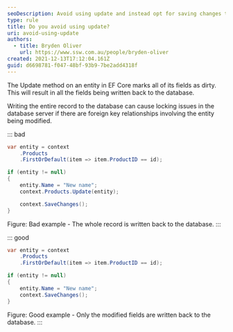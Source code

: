 ```yaml
---
seoDescription: Avoid using update and instead opt for saving changes to minimize locking issues in the database when modifying entities with foreign key relationships.
type: rule
title: Do you avoid using update?
uri: avoid-using-update
authors:
  - title: Bryden Oliver
    url: https://www.ssw.com.au/people/bryden-oliver
created: 2021-12-13T17:12:04.161Z
guid: d6698781-f047-48bf-93b9-7be2add4318f
---
```


The Update method on an entity in EF Core marks all of its fields as dirty. This will result in all the fields being written back to the database.

<!--endintro-->

Writing the entire record to the database can cause locking issues in the database server if there are foreign key relationships involving the entity being modified.

::: bad

```cs
var entity = context
    .Products
    .FirstOrDefault(item => item.ProductID == id);

if (entity != null)
{
    entity.Name = "New name";
    context.Products.Update(entity);

    context.SaveChanges();
}
```

Figure: Bad example - The whole record is written back to the database.
:::

::: good

```cs
var entity = context
    .Products
    .FirstOrDefault(item => item.ProductID == id);

if (entity != null)
{
    entity.Name = "New name";
    context.SaveChanges();
}
```

Figure: Good example - Only the modified fields are written back to the database.
:::
